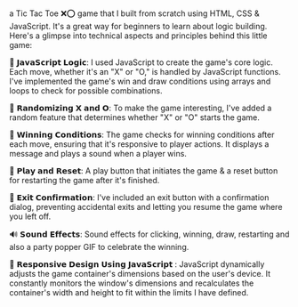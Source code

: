 a Tic Tac Toe ❌⭕️ game that I built from scratch using HTML, CSS & JavaScript. It's a great way for beginners to learn about logic building. Here's a glimpse into technical aspects and principles behind this little game:

🧠 𝗝𝗮𝘃𝗮𝗦𝗰𝗿𝗶𝗽𝘁 𝗟𝗼𝗴𝗶𝗰: I used JavaScript to create the game's core logic. Each move, whether it's an "X" or "O," is handled by JavaScript functions. I've implemented the game's win and draw conditions using arrays and loops to check for possible combinations.

🔀 𝗥𝗮𝗻𝗱𝗼𝗺𝗶𝘇𝗶𝗻𝗴 𝗫 𝗮𝗻𝗱 𝗢: To make the game interesting, I've added a random feature that determines whether "X" or "O" starts the game.

🎯 𝗪𝗶𝗻𝗻𝗶𝗻𝗴 𝗖𝗼𝗻𝗱𝗶𝘁𝗶𝗼𝗻𝘀: The game checks for winning conditions after each move, ensuring that it's responsive to player actions. It displays a message and plays a sound when a player wins.

🤝 𝗣𝗹𝗮𝘆 𝗮𝗻𝗱 𝗥𝗲𝘀𝗲𝘁: A play button that initiates the game & a reset button for restarting the game after it's finished.

🚪 𝗘𝘅𝗶𝘁 𝗖𝗼𝗻𝗳𝗶𝗿𝗺𝗮𝘁𝗶𝗼𝗻: I've included an exit button with a confirmation dialog, preventing accidental exits and letting you resume the game where you left off.

🔊 𝗦𝗼𝘂𝗻𝗱 𝗘𝗳𝗳𝗲𝗰𝘁𝘀: Sound effects for clicking, winning, draw, restarting and also a party popper GIF to celebrate the winning.

📏 𝗥𝗲𝘀𝗽𝗼𝗻𝘀𝗶𝘃𝗲 𝗗𝗲𝘀𝗶𝗴𝗻 𝗨𝘀𝗶𝗻𝗴 𝗝𝗮𝘃𝗮𝗦𝗰𝗿𝗶𝗽𝘁 : JavaScript dynamically adjusts the game container's dimensions based on the user's device. It constantly monitors the window's dimensions and recalculates the container's width and height to fit within the limits I have defined.
